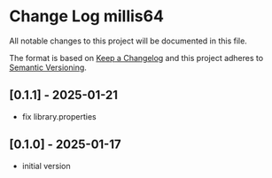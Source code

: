 # Change Log millis64

All notable changes to this project will be documented in this file.

The format is based on [Keep a Changelog](http://keepachangelog.com/)
and this project adheres to [Semantic Versioning](http://semver.org/).


## [0.1.1] - 2025-01-21
- fix library.properties

## [0.1.0] - 2025-01-17
- initial version



